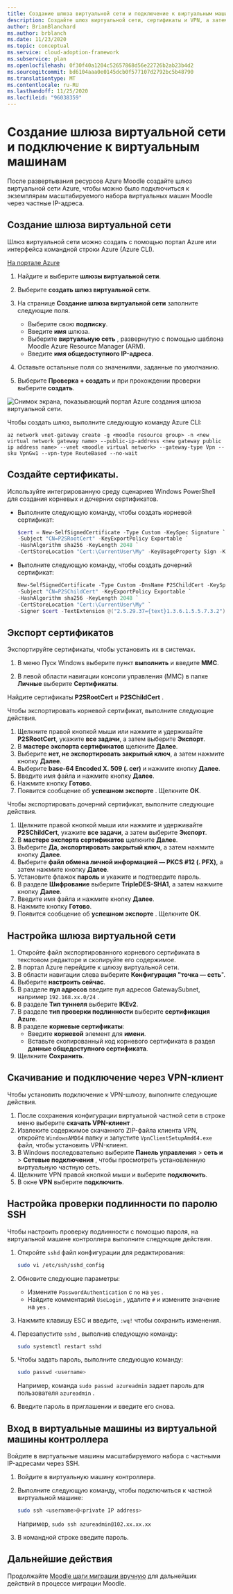 ```yaml
---
title: Создание шлюза виртуальной сети и подключение к виртуальным машинам
description: Создайте шлюз виртуальной сети, сертификаты и VPN, а затем подключитесь к экземплярам масштабируемых наборов виртуальных машин с помощью SSH, используя частный IP-адрес и пароль.
author: BrianBlanchard
ms.author: brblanch
ms.date: 11/23/2020
ms.topic: conceptual
ms.service: cloud-adoption-framework
ms.subservice: plan
ms.openlocfilehash: 0f30f40a1204c52657868d56e22726b2ab23b4d2
ms.sourcegitcommit: bd6104aaa0e0145dcb0f577107d2792bc5b48790
ms.translationtype: MT
ms.contentlocale: ru-RU
ms.lasthandoff: 11/25/2020
ms.locfileid: "96038359"
---
```

# <a name="create-a-virtual-network-gateway-and-connect-to-vms"></a>Создание шлюза виртуальной сети и подключение к виртуальным машинам

После развертывания ресурсов Azure Moodle создайте шлюз виртуальной сети Azure, чтобы можно было подключиться к экземплярам масштабируемого набора виртуальных машин Moodle через частные IP-адреса.

## <a name="create-a-virtual-network-gateway"></a>Создание шлюза виртуальной сети

Шлюз виртуальной сети можно создать с помощью портал Azure или интерфейса командной строки Azure (Azure CLI).

[На портале Azure](https://portal.azure.com)

1. Найдите и выберите **шлюзы виртуальной сети**.
   
1. Выберите **создать шлюз виртуальной сети**.
   
1. На странице **Создание шлюза виртуальной сети** заполните следующие поля.
   - Выберите свою **подписку**.
   - Введите **имя** шлюза.
   - Выберите **виртуальную сеть** , развернутую с помощью шаблона Moodle Azure Resource Manager (ARM).
   - Введите **имя общедоступного IP-адреса**.
   
1. Оставьте остальные поля со значениями, заданные по умолчанию.
   
1. Выберите **Проверка + создать** и при прохождении проверки выберите **создать**.

![Снимок экрана, показывающий портал Azure создания шлюза виртуальной сети.](images/vpn-gateway.png)

Чтобы создать шлюз, выполните следующую команду Azure CLI:

```azurecli
az network vnet-gateway create -g <moodle resource group> -n <new virtual network gateway name> --public-ip-address <new gateway public ip address name> --vnet <moodle virtual network> --gateway-type Vpn --sku VpnGw1 --vpn-type RouteBased --no-wait
```

## <a name="generate-certificates"></a>Создайте сертификаты.

Используйте интегрированную среду сценариев Windows PowerShell для создания корневых и дочерних сертификатов.

- Выполните следующую команду, чтобы создать корневой сертификат:

  ```powershell
  $cert = New-SelfSignedCertificate -Type Custom -KeySpec Signature `
  -Subject "CN=P2SRootCert" -KeyExportPolicy Exportable `
  -HashAlgorithm sha256 -KeyLength 2048 `
  -CertStoreLocation "Cert:\CurrentUser\My" -KeyUsageProperty Sign -KeyUsage CertSign
  ```

- Выполните следующую команду, чтобы создать дочерний сертификат:

  ```powershell
  New-SelfSignedCertificate -Type Custom -DnsName P2SChildCert -KeySpec Signature `
  -Subject "CN=P2SChildCert" -KeyExportPolicy Exportable `
  -HashAlgorithm sha256 -KeyLength 2048 `
  -CertStoreLocation "Cert:\CurrentUser\My" `
  -Signer $cert -TextExtension @("2.5.29.37={text}1.3.6.1.5.5.7.3.2")
  ```

## <a name="export-the-certificates"></a>Экспорт сертификатов

Экспортируйте сертификаты, чтобы установить их в системах.

1. В меню Пуск Windows выберите пункт **выполнить** и введите **MMC**.
   
1. В левой области навигации консоли управления (MMC) в папке **Личные** выберите **Сертификаты**.
   
Найдите сертификаты **P2SRootCert** и **P2SChildCert** .

Чтобы экспортировать корневой сертификат, выполните следующие действия.

1. Щелкните правой кнопкой мыши или нажмите и удерживайте **P2SRootCert**, укажите **все задачи**, а затем выберите **Экспорт**.
1. В **мастере экспорта сертификатов** щелкните **Далее**.
1. Выберите **нет, не экспортировать закрытый ключ**, а затем нажмите кнопку **Далее**.
1. Выберите **base-64 Encoded X. 509 (. cer)** и нажмите кнопку **Далее**.
1. Введите имя файла и нажмите кнопку **Далее**.
1. Нажмите кнопку **Готово**.
1. Появится сообщение об **успешном экспорте** . Щелкните **ОК**.

Чтобы экспортировать дочерний сертификат, выполните следующие действия.

1. Щелкните правой кнопкой мыши или нажмите и удерживайте **P2SChildCert**, укажите **все задачи**, а затем выберите **Экспорт**.
1. В **мастере экспорта сертификатов** щелкните **Далее**.
1. Выберите **Да, экспортировать закрытый ключ**, а затем нажмите кнопку **Далее**.
1. Выберите **файл обмена личной информацией — PKCS #12 (. PFX)**, а затем нажмите кнопку **Далее**.
1. Установите флажок **пароль** и укажите и подтвердите пароль.
1. В разделе **Шифрование** выберите **TripleDES-SHA1**, а затем нажмите кнопку **Далее**.
1. Введите имя файла и нажмите кнопку **Далее**.
1. Нажмите кнопку **Готово**.
1. Появится сообщение об **успешном экспорте** . Щелкните **ОК**.

## <a name="configure-the-virtual-network-gateway"></a>Настройка шлюза виртуальной сети

1. Откройте файл экспортированного корневого сертификата в текстовом редакторе и скопируйте его содержимое.
1. В портал Azure перейдите к шлюзу виртуальной сети.
1. В области навигации слева выберите **Конфигурация "точка — сеть**".
1. Выберите **настроить сейчас**.
1. В разделе **пул адресов** введите пул адресов GatewaySubnet, например `192.168.xx.0/24` .
1. В разделе **Тип туннеля** выберите **IKEv2**.
1. В разделе **тип проверки подлинности** выберите **сертификация Azure**.
1. В разделе **корневые сертификаты**:
   - Введите **корневой** элемент для **имени**.
   - Вставьте скопированный код корневого сертификата в раздел **данные общедоступного сертификата**.
1. Щелкните **Сохранить**.

## <a name="download-and-connect-through-the-vpn-client"></a>Скачивание и подключение через VPN-клиент

Чтобы установить подключение к VPN-шлюзу, выполните следующие действия.

1. После сохранения конфигурации виртуальной частной сети в строке меню выберите **скачать VPN-клиент** .
1. Извлеките содержимое скачанного ZIP-файла клиента VPN, откройте `WindowsAMD64` папку и запустите `VpnClientSetupAmd64.exe` файл, чтобы установить VPN-клиент.
1. В Windows последовательно выберите **Панель управления**  >  **сеть и**  >  **Сетевые подключения** , чтобы просмотреть установленную виртуальную частную сеть.
1. Щелкните VPN правой кнопкой мыши и выберите **подключить**.
1. В окне **VPN** выберите **подключить**.

## <a name="configure-ssh-password-authentication"></a>Настройка проверки подлинности по паролю SSH

Чтобы настроить проверку подлинности с помощью пароля, на виртуальной машине контроллера выполните следующие действия.

1. Откройте `sshd` файл конфигурации для редактирования:
   
   ```bash
   sudo vi /etc/ssh/sshd_config
   ```
   
1. Обновите следующие параметры:
   
   - Измените `PasswordAuthentication` с `no` на `yes` .
   - Найдите комментарий `UseLogin` , удалите `#` и измените значение на `yes` .
   
1. Нажмите клавишу ESC и введите, `:wq!` чтобы сохранить изменения.
   
1. Перезапустите `sshd` , выполнив следующую команду:
   
   ```bash
   sudo systemctl restart sshd
   ```
   
1. Чтобы задать пароль, выполните следующую команду:
   
   ```bash
   sudo passwd <username>
   ```
   
   Например, команда `sudo passwd azureadmin` задает пароль для пользователя `azureadmin` .
   
1. Введите пароль в приглашении и введите его снова.

## <a name="sign-in-to-vms-from-the-controller-vm"></a>Вход в виртуальные машины из виртуальной машины контроллера

Войдите в виртуальные машины масштабируемого набора с частными IP-адресами через SSH.

1. Войдите в виртуальную машину контроллера.
   
1. Выполните следующую команду, чтобы подключиться к частной виртуальной машине:
   
   ```bash
   sudo ssh <username>@<private IP address>
   ```
   
   Например, `sudo ssh azureadmin@102.xx.xx.xx`
   
1. В командной строке введите пароль.

## <a name="next-steps"></a>Дальнейшие действия

Продолжайте [Moodle шаги миграции вручную](migration-start.md) для дальнейших действий в процессе миграции Moodle.
